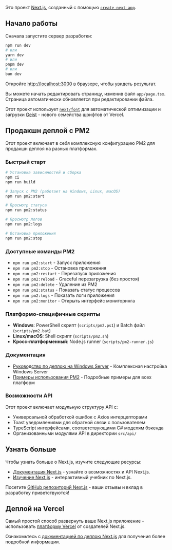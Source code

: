 Это проект [Next.js](https://nextjs.org), созданный с помощью [`create-next-app`](https://nextjs.org/docs/app/api-reference/cli/create-next-app).

## Начало работы

Сначала запустите сервер разработки:

```bash
npm run dev
# или
yarn dev
# или
pnpm dev
# или
bun dev
```

Откройте [http://localhost:3000](http://localhost:3000) в браузере, чтобы увидеть результат.

Вы можете начать редактировать страницу, изменив файл `app/page.tsx`. Страница автоматически обновляется при редактировании файла.

Этот проект использует [`next/font`](https://nextjs.org/docs/app/building-your-application/optimizing/fonts) для автоматической оптимизации и загрузки [Geist](https://vercel.com/font) - нового семейства шрифтов от Vercel.

## Продакшн деплой с PM2

Этот проект включает в себя комплексную конфигурацию PM2 для продакшн деплоя на разных платформах.

### Быстрый старт
```bash
# Установка зависимостей и сборка
npm ci
npm run build

# Запуск с PM2 (работает на Windows, Linux, macOS)
npm run pm2:start

# Просмотр статуса
npm run pm2:status

# Просмотр логов
npm run pm2:logs

# Остановка приложения
npm run pm2:stop
```

### Доступные команды PM2
- `npm run pm2:start` - Запуск приложения
- `npm run pm2:stop` - Остановка приложения
- `npm run pm2:restart` - Перезапуск приложения
- `npm run pm2:reload` - Graceful перезагрузка (без простоя)
- `npm run pm2:delete` - Удаление из PM2
- `npm run pm2:status` - Показать статус процессов
- `npm run pm2:logs` - Показать логи приложения
- `npm run pm2:monitor` - Открыть интерфейс мониторинга

### Платформо-специфичные скрипты
- **Windows**: PowerShell скрипт (`scripts/pm2.ps1`) и Batch файл (`scripts/pm2.bat`)
- **Linux/macOS**: Shell скрипт (`scripts/pm2.sh`)
- **Кросс-платформенный**: Node.js runner (`scripts/pm2-runner.js`)

### Документация
- [Руководство по деплою на Windows Server](./WINDOWS_DEPLOYMENT.md) - Комплексная настройка Windows Server
- [Примеры использования PM2](./PM2_USAGE_EXAMPLES.md) - Подробные примеры для всех платформ

### Возможности API
Этот проект включает модульную структуру API с:
- Универсальной обработкой ошибок с Axios интерцепторами
- Toast уведомлениями для обратной связи с пользователем
- TypeScript интерфейсами, соответствующими C# моделям бэкенда
- Организованными модулями API в директории `src/api/`

## Узнать больше

Чтобы узнать больше о Next.js, изучите следующие ресурсы:

- [Документация Next.js](https://nextjs.org/docs) - узнайте о возможностях и API Next.js.
- [Изучение Next.js](https://nextjs.org/learn) - интерактивный учебник по Next.js.

Посетите [GitHub репозиторий Next.js](https://github.com/vercel/next.js) - ваши отзывы и вклад в разработку приветствуются!

## Деплой на Vercel

Самый простой способ развернуть ваше Next.js приложение - использовать [платформу Vercel](https://vercel.com/new?utm_medium=default-template&filter=next.js&utm_source=create-next-app&utm_campaign=create-next-app-readme) от создателей Next.js.

Ознакомьтесь с [документацией по деплою Next.js](https://nextjs.org/docs/app/building-your-application/deploying) для получения более подробной информации.
